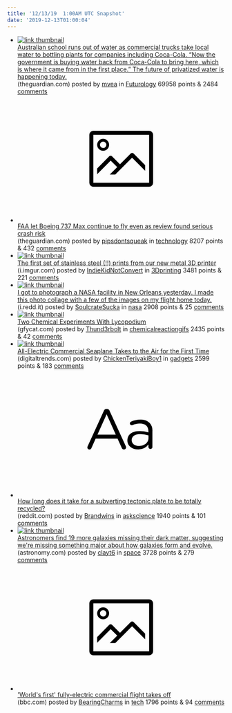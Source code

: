 ```yaml
---
title: '12/13/19  1:00AM UTC Snapshot'
date: '2019-12-13T01:00:04'
---
```

<ul>
<li><a href='https://www.theguardian.com/environment/2019/dec/12/queensland-school-water-commercial-bottlers-tamborine-mountain'><img src='https://b.thumbs.redditmedia.com/VfJEUUL5wHH5uw-zrDJPGiWEXGGg-aB8b90bGtZ6w1k.jpg' alt='link thumbnail'></a><div><div class='linkTitle'><a href='https://www.theguardian.com/environment/2019/dec/12/queensland-school-water-commercial-bottlers-tamborine-mountain'>Australian school runs out of water as commercial trucks take local water to bottling plants for companies including Coca-Cola. “Now the government is buying water back from Coca-Cola to bring here, which is where it came from in the first place.” The future of privatized water is happening today.</a></div>(theguardian.com) posted by <a href='https://www.reddit.com/user/mvea'>mvea</a> in <a href='https://www.reddit.com/r/Futurology'>Futurology</a> 69958 points & 2484 <a href='https://www.reddit.com/r/Futurology/comments/e9m7wv/australian_school_runs_out_of_water_as_commercial/'>comments</a></div></li>

<li><a href='https://www.theguardian.com/us-news/2019/dec/11/boeing-737-max-plane-faa-regulators-crash-risk'><svg version='1.1' viewBox='-34 -14 104 64' preserveAspectRatio='xMidYMid meet' xmlns='http://www.w3.org/2000/svg' xmlns:xlink='http://www.w3.org/1999/xlink'>
    <title>link thumbnail</title>
    <path d='M32,4H4A2,2,0,0,0,2,6V30a2,2,0,0,0,2,2H32a2,2,0,0,0,2-2V6A2,2,0,0,0,32,4ZM4,30V6H32V30Z'></path>
    <path d='M8.92,14a3,3,0,1,0-3-3A3,3,0,0,0,8.92,14Zm0-4.6A1.6,1.6,0,1,1,7.33,11,1.6,1.6,0,0,1,8.92,9.41Z'></path>
    <path d='M22.78,15.37l-5.4,5.4-4-4a1,1,0,0,0-1.41,0L5.92,22.9v2.83l6.79-6.79L16,22.18l-3.75,3.75H15l8.45-8.45L30,24V21.18l-5.81-5.81A1,1,0,0,0,22.78,15.37Z'></path>
</svg></a><div><div class='linkTitle'><a href='https://www.theguardian.com/us-news/2019/dec/11/boeing-737-max-plane-faa-regulators-crash-risk'>FAA let Boeing 737 Max continue to fly even as review found serious crash risk</a></div>(theguardian.com) posted by <a href='https://www.reddit.com/user/pipsdontsqueak'>pipsdontsqueak</a> in <a href='https://www.reddit.com/r/technology'>technology</a> 8207 points & 432 <a href='https://www.reddit.com/r/technology/comments/e9qqa5/faa_let_boeing_737_max_continue_to_fly_even_as/'>comments</a></div></li>

<li><a href='https://i.imgur.com/esvxpJg.jpg'><img src='https://b.thumbs.redditmedia.com/0rHiKfgZyNCvziB1jXM3CZydHfzIkDR-EGMixFzvulg.jpg' alt='link thumbnail'></a><div><div class='linkTitle'><a href='https://i.imgur.com/esvxpJg.jpg'>The first set of stainless steel (!!) prints from our new metal 3D printer</a></div>(i.imgur.com) posted by <a href='https://www.reddit.com/user/IndieKidNotConvert'>IndieKidNotConvert</a> in <a href='https://www.reddit.com/r/3Dprinting'>3Dprinting</a> 3481 points & 221 <a href='https://www.reddit.com/r/3Dprinting/comments/e9nco5/the_first_set_of_stainless_steel_prints_from_our/'>comments</a></div></li>

<li><a href='https://i.redd.it/jr8o259rq4441.jpg'><img src='https://b.thumbs.redditmedia.com/qFEo-BFWKINXrEGGHaa1O_dwDVAVCc3iIG4DizHE50s.jpg' alt='link thumbnail'></a><div><div class='linkTitle'><a href='https://i.redd.it/jr8o259rq4441.jpg'>I got to photograph a NASA facility in New Orleans yesterday. I made this photo collage with a few of the images on my flight home today.</a></div>(i.redd.it) posted by <a href='https://www.reddit.com/user/SoulcrateSucka'>SoulcrateSucka</a> in <a href='https://www.reddit.com/r/nasa'>nasa</a> 2908 points & 25 <a href='https://www.reddit.com/r/nasa/comments/e9ipgj/i_got_to_photograph_a_nasa_facility_in_new/'>comments</a></div></li>

<li><a href='https://gfycat.com/distantrespectfulbluemorphobutterfly'><img src='https://b.thumbs.redditmedia.com/wLC0FGIs7WYTfBUrAdzGagjAp_VCY_f7YKO8Gedudyk.jpg' alt='link thumbnail'></a><div><div class='linkTitle'><a href='https://gfycat.com/distantrespectfulbluemorphobutterfly'>Two Chemical Experiments With Lycopodium</a></div>(gfycat.com) posted by <a href='https://www.reddit.com/user/Thund3rbolt'>Thund3rbolt</a> in <a href='https://www.reddit.com/r/chemicalreactiongifs'>chemicalreactiongifs</a> 2435 points & 42 <a href='https://www.reddit.com/r/chemicalreactiongifs/comments/e9hkx1/two_chemical_experiments_with_lycopodium/'>comments</a></div></li>

<li><a href='https://www.digitaltrends.com/cool-tech/harbour-air-all-electric-seaplane/?utm_source=reddit&amp;utm_medium=web'><img src='https://a.thumbs.redditmedia.com/VETRWSRU2bN90Rgw7R-1TuLkefqhNOfUyF6THifa_t0.jpg' alt='link thumbnail'></a><div><div class='linkTitle'><a href='https://www.digitaltrends.com/cool-tech/harbour-air-all-electric-seaplane/?utm_source=reddit&amp;utm_medium=web'>All-Electric Commercial Seaplane Takes to the Air for the First Time</a></div>(digitaltrends.com) posted by <a href='https://www.reddit.com/user/ChickenTeriyakiBoy1'>ChickenTeriyakiBoy1</a> in <a href='https://www.reddit.com/r/gadgets'>gadgets</a> 2599 points & 183 <a href='https://www.reddit.com/r/gadgets/comments/e9q1nc/allelectric_commercial_seaplane_takes_to_the_air/'>comments</a></div></li>

<li><a href='https://www.reddit.com/r/askscience/comments/e9m0wy/how_long_does_it_take_for_a_subverting_tectonic/'><svg version='1.1' viewBox='-34 -12 104 64' preserveAspectRatio='xMidYMid slice' xmlns='http://www.w3.org/2000/svg' xmlns:xlink='http://www.w3.org/1999/xlink'>
    <title>text link thumbnail</title>
    <path d='M12.19,8.84a1.45,1.45,0,0,0-1.4-1h-.12a1.46,1.46,0,0,0-1.42,1L1.14,26.56a1.29,1.29,0,0,0-.14.59,1,1,0,0,0,1,1,1.12,1.12,0,0,0,1.08-.77l2.08-4.65h11l2.08,4.59a1.24,1.24,0,0,0,1.12.83,1.08,1.08,0,0,0,1.08-1.08,1.64,1.64,0,0,0-.14-.57ZM6.08,20.71l4.59-10.22,4.6,10.22Z'>
    </path>
    <path d='M32.24,14.78A6.35,6.35,0,0,0,27.6,13.2a11.36,11.36,0,0,0-4.7,1,1,1,0,0,0-.58.89,1,1,0,0,0,.94.92,1.23,1.23,0,0,0,.39-.08,8.87,8.87,0,0,1,3.72-.81c2.7,0,4.28,1.33,4.28,3.92v.5a15.29,15.29,0,0,0-4.42-.61c-3.64,0-6.14,1.61-6.14,4.64v.05c0,2.95,2.7,4.48,5.37,4.48a6.29,6.29,0,0,0,5.19-2.48V26.9a1,1,0,0,0,1,1,1,1,0,0,0,1-1.06V19A5.71,5.71,0,0,0,32.24,14.78Zm-.56,7.7c0,2.28-2.17,3.89-4.81,3.89-1.94,0-3.61-1.06-3.61-2.86v-.06c0-1.8,1.5-3,4.2-3a15.2,15.2,0,0,1,4.22.61Z'>
    </path>
</svg></a><div><div class='linkTitle'><a href='https://www.reddit.com/r/askscience/comments/e9m0wy/how_long_does_it_take_for_a_subverting_tectonic/'>How long does it take for a subverting tectonic plate to be totally recycled?</a></div>(reddit.com) posted by <a href='https://www.reddit.com/user/Brandwins'>Brandwins</a> in <a href='https://www.reddit.com/r/askscience'>askscience</a> 1940 points & 101 <a href='https://www.reddit.com/r/askscience/comments/e9m0wy/how_long_does_it_take_for_a_subverting_tectonic/'>comments</a></div></li>

<li><a href='http://www.astronomy.com/news/2019/12/astronomers-find-19-more-galaxies-missing-their-dark-matter'><img src='https://a.thumbs.redditmedia.com/P4dtqqGYs6lgupRmlRPnOPG0L_xyH7nE_5YaNxXaF_0.jpg' alt='link thumbnail'></a><div><div class='linkTitle'><a href='http://www.astronomy.com/news/2019/12/astronomers-find-19-more-galaxies-missing-their-dark-matter'>Astronomers find 19 more galaxies missing their dark matter, suggesting we're missing something major about how galaxies form and evolve.</a></div>(astronomy.com) posted by <a href='https://www.reddit.com/user/clayt6'>clayt6</a> in <a href='https://www.reddit.com/r/space'>space</a> 3728 points & 279 <a href='https://www.reddit.com/r/space/comments/e9u5un/astronomers_find_19_more_galaxies_missing_their/'>comments</a></div></li>

<li><a href='https://www.bbc.com/news/business-50738983'><svg version='1.1' viewBox='-34 -14 104 64' preserveAspectRatio='xMidYMid meet' xmlns='http://www.w3.org/2000/svg' xmlns:xlink='http://www.w3.org/1999/xlink'>
    <title>link thumbnail</title>
    <path d='M32,4H4A2,2,0,0,0,2,6V30a2,2,0,0,0,2,2H32a2,2,0,0,0,2-2V6A2,2,0,0,0,32,4ZM4,30V6H32V30Z'></path>
    <path d='M8.92,14a3,3,0,1,0-3-3A3,3,0,0,0,8.92,14Zm0-4.6A1.6,1.6,0,1,1,7.33,11,1.6,1.6,0,0,1,8.92,9.41Z'></path>
    <path d='M22.78,15.37l-5.4,5.4-4-4a1,1,0,0,0-1.41,0L5.92,22.9v2.83l6.79-6.79L16,22.18l-3.75,3.75H15l8.45-8.45L30,24V21.18l-5.81-5.81A1,1,0,0,0,22.78,15.37Z'></path>
</svg></a><div><div class='linkTitle'><a href='https://www.bbc.com/news/business-50738983'>'World's first' fully-electric commercial flight takes off</a></div>(bbc.com) posted by <a href='https://www.reddit.com/user/BearingCharms'>BearingCharms</a> in <a href='https://www.reddit.com/r/tech'>tech</a> 1796 points & 94 <a href='https://www.reddit.com/r/tech/comments/e9ode9/worlds_first_fullyelectric_commercial_flight/'>comments</a></div></li>

</ul>
